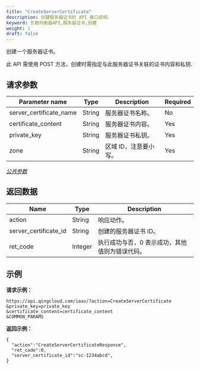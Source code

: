 ```yaml
---
title: "CreateServerCertificate"
description: 创建服务器证书的 API 接口说明。
keyword: 负载均衡器API,服务器证书,创建
weight: 1
draft: false
---
```


创建一个服务器证书。

此 API 需使用 POST 方法，创建时需指定与此服务器证书关联的证书内容和私钥.

## 请求参数

| Parameter name | Type | Description | Required |
| --- | --- | --- | --- |
| server_certificate_name | String | 服务器证书名称。 | No |
| certificate_content | String | 服务器证书内容。 | Yes |
| private_key | String | 服务器证书私钥。 | Yes |
| zone | String | 区域 ID，注意要小写。 | Yes |

[_公共参数_](../../gei_api/parameters/)

## 返回数据

| Name | Type | Description |
| --- | --- | --- |
| action | String | 响应动作。 |
| server_certificate_id | String | 创建的服务器证书 ID。 |
| ret_code | Integer | 执行成功与否，0 表示成功，其他值则为错误代码。 |

## 示例

**请求示例：**

```
https://api.qingcloud.com/iaas/?action=CreateServerCertificate
&private_key=private_key
&certificate_content=certificate_content
&COMMON_PARAMS
```

**返回示例：**

```
{
  "action":"CreateServerCertificateResponse",
  "ret_code":0,
  "server_certificate_id":"sc-1234abcd",
}
```
